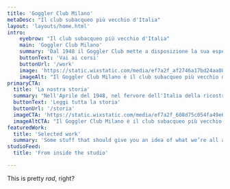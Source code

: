 ```yaml
---
title: 'Goggler Club Milano'
metaDesc: "Il club subacqueo più vecchio d'Italia"
layout: 'layouts/home.html'
intro: 
    eyebrow: "Il club subacqueo più vecchio d'Italia"
    main: 'Goggler Club Milano'
    summary: 'Dal 1948 il Goggler Club mette a disposizione la sua esperienza offrendo corsi di subacquea e di apnea a tutti i livelli.'
    buttonText: 'Vai ai corsi'
    buttonUrl: '/work'
    image: 'https://static.wixstatic.com/media/ef7a2f_af2746a17bd24aa08fd04d026a4978e5.jpg/v1/fill/w_960,h_458,al_c,q_85/ef7a2f_af2746a17bd24aa08fd04d026a4978e5.webp'
    imageAlt: "Il Goggler Club Milano è il club subacqueo più vecchio d'Italia"
primaryCTA:
  title: 'La nostra storia'
  summary: "Nell'Aprile del 1948, nel fervore dell'Italia della ricostruzione, a Milano in casa di Gianni Roghi, eclettico ed intraprendente giornalista..."
  buttonText: 'Leggi tutta la storia'
  buttonUrl: '/storia'
  imageCTA: 'https://static.wixstatic.com/media/ef7a2f_608d75c054fa49e6950b89a8b5725f49.jpg/v1/fill/w_1840,h_878,al_c,q_85,usm_0.66_1.00_0.01/ef7a2f_608d75c054fa49e6950b89a8b5725f49.webp'
  imageAltCTA: "Il Goggler Club Milano è il club subacqueo più vecchio d'Italia"
featuredWork:
  title: 'Selected work'
  summary: 'Some stuff that should give you an idea of what we’re all about.'
studioFeed:
  title: 'From inside the studio'

---
```


This is pretty _rad_, right?

